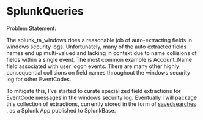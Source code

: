 # SplunkQueries

Problem Statement:
 
The splunk_ta_windows does a reasonable job of auto-extracting fields in windows security logs.  Unfortunately, many of the auto extracted fields names end up multi-valued and lacking in context due to name collisions of fields within a single event.  The most common example is Account_Name field associated with user logon events.  There are many other highly consequential collisions on field names throughout the windows security log for other EventCodes. 

To mitigate this, I’ve started to curate specialized field extractions for EventCode messages in the windows security log. Eventually I will package this collection of extractions, currently stored in the form of [savedsearches](https://github.com/dstaulcu/Splunk_SavedSearches/blob/master/savedsearches.conf)
, as a Splunk App published to SplunkBase.

 



